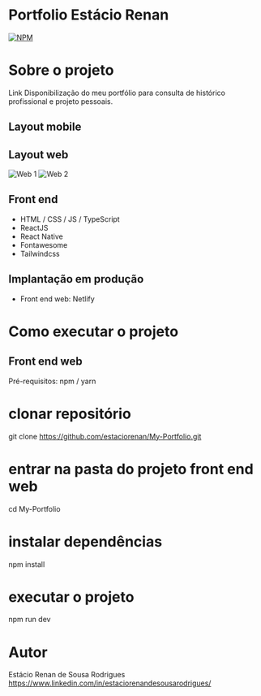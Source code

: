 # Portfolio Estácio Renan
[![NPM](https://img.shields.io/npm/l/react)](https://github.com/devsuperior/sds1-wmazoni/blob/master/LICENSE)
# Sobre o projeto
Link
Disponibilização do meu portfólio para consulta de histórico profissional e projeto pessoais.
## Layout mobile
<!-- ![Mobile 1](link) ![Mobile 2](link) -->
## Layout web
![Web 1](link)
![Web 2](link)
## Front end
- HTML / CSS / JS / TypeScript
- ReactJS
- React Native
- Fontawesome
- Tailwindcss
## Implantação em produção
- Front end web: Netlify
# Como executar o projeto
## Front end web
Pré-requisitos: npm / yarn
# clonar repositório
git clone https://github.com/estaciorenan/My-Portfolio.git
# entrar na pasta do projeto front end web
cd My-Portfolio
# instalar dependências
npm install
# executar o projeto
 npm run dev
# Autor
Estácio Renan de Sousa Rodrigues
https://www.linkedin.com/in/estaciorenandesousarodrigues/
```
